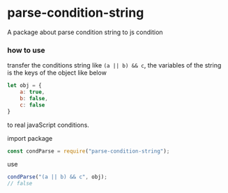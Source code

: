 
# parse-condition-string

A package about parse condition string to js condition

### how to use

transfer the conditions string like `(a || b) && c`, the variables of the string
is the keys of the object like below
```javascript
let obj = {
    a: true,
    b: false,
    c: false
}
```
to real javaScript conditions.

import package
```javaScript
const condParse = require("parse-condition-string");
```

use
```javaScript
condParse("(a || b) && c", obj);
// false
```